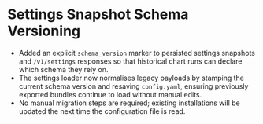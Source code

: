 # Settings Snapshot Schema Versioning

- Added an explicit `schema_version` marker to persisted settings snapshots and `/v1/settings` responses so that historical chart runs can declare which schema they rely on.
- The settings loader now normalises legacy payloads by stamping the current schema version and resaving `config.yaml`, ensuring previously exported bundles continue to load without manual edits.
- No manual migration steps are required; existing installations will be updated the next time the configuration file is read.
